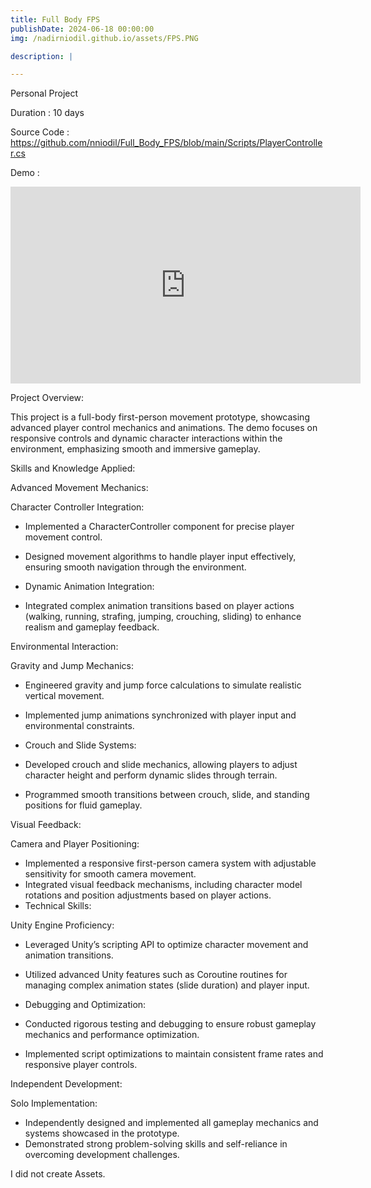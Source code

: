 ```yaml
---
title: Full Body FPS
publishDate: 2024-06-18 00:00:00
img: /nadirniodil.github.io/assets/FPS.PNG

description: |

---
```

Personal Project

Duration : 10 days

Source Code : https://github.com/nniodil/Full_Body_FPS/blob/main/Scripts/PlayerController.cs

Demo :
<iframe width="560" height="315" src="https://www.youtube.com/embed/8mtr0HC-uMA?si=k8ZZtAx6wNyzOJhu" title="YouTube video player" frameborder="0" allow="accelerometer; autoplay; clipboard-write; encrypted-media; gyroscope; picture-in-picture; web-share" referrerpolicy="strict-origin-when-cross-origin" allowfullscreen></iframe>

Project Overview:

This project is a full-body first-person movement prototype, showcasing advanced player control mechanics and animations. The demo focuses on responsive controls and dynamic character interactions within the environment, emphasizing smooth and immersive gameplay.

Skills and Knowledge Applied:

Advanced Movement Mechanics:

Character Controller Integration:

- Implemented a CharacterController component for precise player movement control.
- Designed movement algorithms to handle player input effectively, ensuring smooth navigation through the environment.
- Dynamic Animation Integration:

- Integrated complex animation transitions based on player actions (walking, running, strafing, jumping, crouching, sliding) to enhance realism and gameplay feedback.

Environmental Interaction:

Gravity and Jump Mechanics:

- Engineered gravity and jump force calculations to simulate realistic vertical movement.
- Implemented jump animations synchronized with player input and environmental constraints.
- Crouch and Slide Systems:

- Developed crouch and slide mechanics, allowing players to adjust character height and perform dynamic slides through terrain.
- Programmed smooth transitions between crouch, slide, and standing positions for fluid gameplay.

Visual Feedback:

Camera and Player Positioning:

- Implemented a responsive first-person camera system with adjustable sensitivity for smooth camera movement.
- Integrated visual feedback mechanisms, including character model rotations and position adjustments based on player actions.
- Technical Skills:

Unity Engine Proficiency:

- Leveraged Unity’s scripting API to optimize character movement and animation transitions.
- Utilized advanced Unity features such as Coroutine routines for managing complex animation states (slide duration) and player input.
- Debugging and Optimization:

 - Conducted rigorous testing and debugging to ensure robust gameplay mechanics and performance optimization.
 - Implemented script optimizations to maintain consistent frame rates and responsive player controls.

Independent Development:

Solo Implementation:
- Independently designed and implemented all gameplay mechanics and systems showcased in the prototype.
- Demonstrated strong problem-solving skills and self-reliance in overcoming development challenges.

I did not create Assets.
